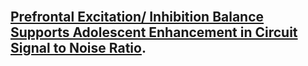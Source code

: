 <br>

## [Prefrontal Excitation/ Inhibition Balance Supports Adolescent Enhancement in Circuit Signal to Noise Ratio](./SNRdevel.md).

